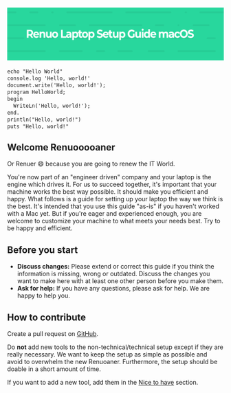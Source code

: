 ![Laptop Setup Guide for macOS](img/Laptop-Setup.png)

```
echo "Hello World"
console.log 'Hello, world!'
document.write('Hello, world!');
program HelloWorld;
begin
  WriteLn('Hello, world!');
end.
println("Hello, world!")
puts "Hello, world!"
```

## Welcome Renuooooaner

Or Renuer 😄 because you are going to renew the IT World.

You're now part of an "engineer driven" company and your laptop is the engine which drives it. For us to succeed together, it's important that your machine works the best way possible. It should make you efficient and happy. What follows is a guide for setting up your laptop the way we think is the best. It's intended that you use this guide "as-is" if you haven't worked with a Mac yet. But if you're eager and experienced enough, you are welcome to customize your machine to what meets your needs best. Try to be happy and efficient.

## Before you start

- **Discuss changes:** Please extend or correct this guide if you think the information is missing, wrong or outdated. Discuss the changes you want to make here with at least one other person before you make them.
- **Ask for help:** If you have any questions, please ask for help. We are happy to help you.

## How to contribute

Create a pull request on [GitHub](https://github.com/renuo/laptop-setup-guide-for-macos).

Do **not** add new tools to the non-technical/technical setup except if they are really necessary.
We want to keep the setup as simple as possible and avoid to overwhelm the new Renuoaner.
Furthermore, the setup should be doable in a short amount of time.

If you want to add a new tool, add them in the [Nice to have](nice-to-have/index.md) section.
